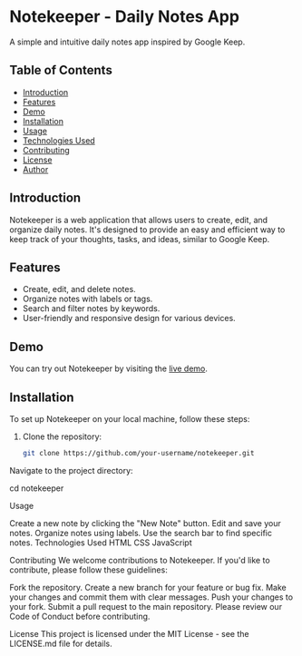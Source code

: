 # Notekeeper - Daily Notes App

A simple and intuitive daily notes app inspired by Google Keep.

## Table of Contents

- [Introduction](#introduction)
- [Features](#features)
- [Demo](#demo)
- [Installation](#installation)
- [Usage](#usage)
- [Technologies Used](#technologies-used)
- [Contributing](#contributing)
- [License](#license)
- [Author](#author)

## Introduction

Notekeeper is a web application that allows users to create, edit, and organize daily notes. It's designed to provide an easy and efficient way to keep track of your thoughts, tasks, and ideas, similar to Google Keep.

## Features

- Create, edit, and delete notes.
- Organize notes with labels or tags.
- Search and filter notes by keywords.
- User-friendly and responsive design for various devices.

## Demo

You can try out Notekeeper by visiting the [live demo](https://your-demo-url-here.com).

## Installation

To set up Notekeeper on your local machine, follow these steps:

1. Clone the repository:

   ```bash
   git clone https://github.com/your-username/notekeeper.git

Navigate to the project directory:

cd notekeeper

Usage

Create a new note by clicking the "New Note" button.
Edit and save your notes.
Organize notes using labels.
Use the search bar to find specific notes.
Technologies Used
HTML
CSS
JavaScript

Contributing
We welcome contributions to Notekeeper. If you'd like to contribute, please follow these guidelines:

Fork the repository.
Create a new branch for your feature or bug fix.
Make your changes and commit them with clear messages.
Push your changes to your fork.
Submit a pull request to the main repository.
Please review our Code of Conduct before contributing.

License
This project is licensed under the MIT License - see the LICENSE.md file for details.
